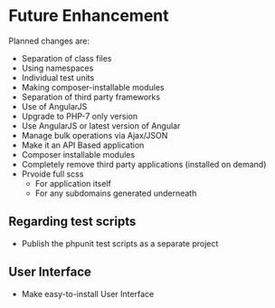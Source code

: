 # Future Enhancement

Planned changes are:

  * Separation of class files
  * Using namespaces
  * Individual test units
  * Making composer-installable modules
  * Separation of third party frameworks
  * Use of AngularJS
  * Upgrade to PHP-7 only version
  * Use AngularJS or latest version of Angular
  * Manage bulk operations via Ajax/JSON
  * Make it an API Based application
  * Composer installable modules
  * Completely remove third party applications (installed on demand)
  * Prvoide full scss
    - For application itself
	- For any subdomains generated underneath

 
## Regarding test scripts

 * Publish the phpunit test scripts as a separate project


## User Interface

 * Make easy-to-install User Interface
